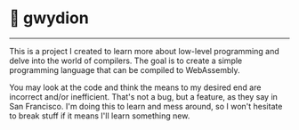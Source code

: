 # 🐉 gwydion

---

This is a project I created to learn more about low-level programming and delve into the world of compilers. The goal is to create a simple programming language that can be compiled to WebAssembly.

You may look at the code and think the means to my desired end are incorrect and/or inefficient. That's not a bug, but a feature, as they say in San Francisco. I'm doing this to learn and mess around, so I won't hesitate to break stuff if it means I'll learn something new.